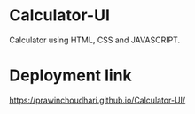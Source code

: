 # Calculator-UI
Calculator using HTML, CSS and JAVASCRIPT.

# Deployment link

https://prawinchoudhari.github.io/Calculator-UI/
